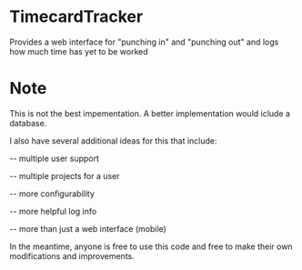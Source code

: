 TimecardTracker
================

Provides a web interface for "punching in" and "punching out" and logs how much time has yet to be worked

Note
===============

This is not the best impementation. A better implementation would iclude a database.

I also have several additional ideas for this that include:
  
  -- multiple user support
  
  -- multiple projects for a user
  
  -- more configurability
  
  -- more helpful log info
  
  -- more than just a web interface (mobile)

In the meantime, anyone is free to use this code and free to make their own modifications and improvements. 
